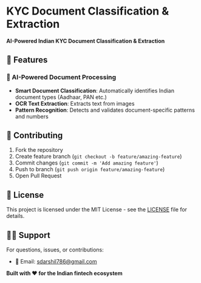 # KYC Document Classification & Extraction

**AI-Powered Indian KYC Document Classification & Extraction**

## 🌟 Features

### 🤖 AI-Powered Document Processing

- **Smart Document Classification**: Automatically identifies Indian document types (Aadhaar, PAN etc.)
- **OCR Text Extraction**: Extracts text from images
- **Pattern Recognition**: Detects and validates document-specific patterns and numbers

## 🤝 Contributing

1. Fork the repository
2. Create feature branch (`git checkout -b feature/amazing-feature`)
3. Commit changes (`git commit -m 'Add amazing feature'`)
4. Push to branch (`git push origin feature/amazing-feature`)
5. Open Pull Request

## 📝 License

This project is licensed under the MIT License - see the [LICENSE](LICENSE) file for details.

## 🙋‍♂️ Support

For questions, issues, or contributions:

- 📧 Email: sdarshil786@gmail.com

**Built with ❤️ for the Indian fintech ecosystem**
